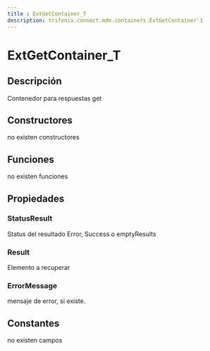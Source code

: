 ```yaml
---
title : ExtGetContainer_T
description: trifenix.connect.mdm.containers.ExtGetContainer`1
---
```




# ExtGetContainer_T

## Descripción
Contenedor para respuestas get
## Constructores

no existen constructores


## Funciones

no existen funciones

## Propiedades

### StatusResult
Status del resultado
Error, Success o emptyResults
### Result
Elemento a recuperar
### ErrorMessage
mensaje de error, si existe.
## Constantes
no existen campos

